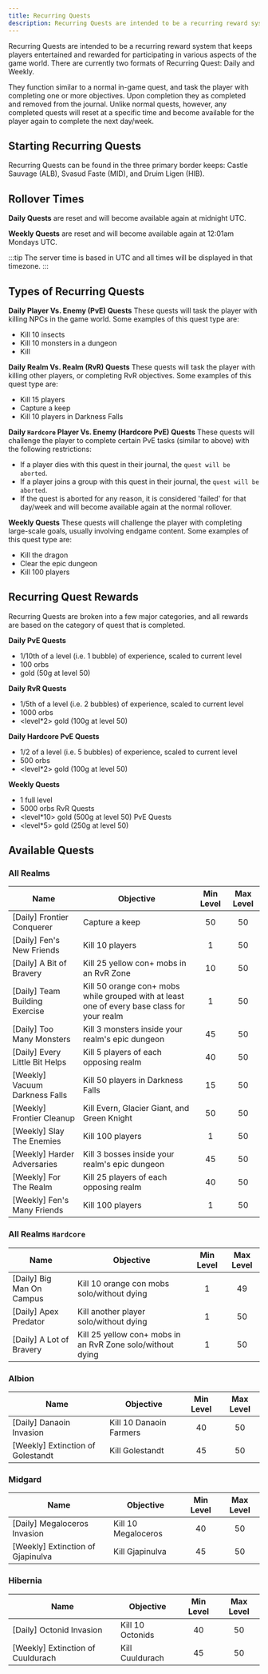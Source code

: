 ```yaml
---
title: Recurring Quests
description: Recurring Quests are intended to be a recurring reward system that keeps players entertained and rewarded for participating in various aspects of the game world. There are currently two formats of Recurring Quest - Daily and Weekly.
---
```


Recurring Quests are intended to be a recurring reward system that keeps players entertained and rewarded for participating in various aspects of the game world. There are currently two formats of Recurring Quest: Daily and Weekly.

They function similar to a normal in-game quest, and task the player with completing one or more objectives. Upon completion they as completed and removed from the journal. Unlike normal quests, however, any completed quests will reset at a specific time and become available for the player again to complete the next day/week.

## Starting Recurring Quests

Recurring Quests can be found in the three primary border keeps: Castle Sauvage (ALB), Svasud Faste (MID), and Druim Ligen (HIB).

## Rollover Times

**Daily Quests** are reset and will become available again at midnight UTC.

**Weekly Quests** are reset and will become available again at 12:01am Mondays UTC.

:::tip
The server time is based in UTC and all times will be displayed in that timezone.
:::

## Types of Recurring Quests

**Daily Player Vs. Enemy (PvE) Quests**
These quests will task the player with killing NPCs in the game world.
Some examples of this quest type are:
- Kill 10 insects
- Kill 10 monsters in a dungeon
- Kill <named dungeon NPC>

**Daily Realm Vs. Realm (RvR) Quests**
These quests will task the player with killing other players, or completing RvR objectives.
Some examples of this quest type are:
- Kill 15 players
- Capture a keep
- Kill 10 players in Darkness Falls

**Daily `Hardcore` Player Vs. Enemy (Hardcore PvE) Quests**
These quests will challenge the player to complete certain PvE tasks (similar to above) with the following restrictions:
- If a player dies with this quest in their journal, the `quest will be aborted`.
- If a player joins a group with this quest in their journal, the `quest will be aborted`.
- If the quest is aborted for any reason, it is considered 'failed' for that day/week and will become available again at the normal rollover.

**Weekly Quests**
These quests will challenge the player with completing large-scale goals, usually involving endgame content.
Some examples of this quest type are:
- Kill the dragon
- Clear the epic dungeon
- Kill 100 players
    
## Recurring Quest Rewards
    
Recurring Quests are broken into a few major categories, and all rewards are based on the category of quest that is completed.

**Daily PvE Quests**
- 1/10th of a level (i.e. 1 bubble) of experience, scaled to current level
- 100 orbs
- <level> gold (50g at level 50)

**Daily RvR Quests**
- 1/5th of a level (i.e. 2 bubbles) of experience, scaled to current level
- 1000 orbs
- <level*2> gold (100g at level 50)

**Daily Hardcore PvE Quests**
- 1/2 of a level (i.e. 5 bubbles) of experience, scaled to current level
- 500 orbs
- <level*2> gold (100g at level 50)

**Weekly Quests**
- 1 full level
- 5000 orbs
RvR Quests
- <level*10> gold (500g at level 50)
PvE Quests
- <level*5> gold (250g at level 50)
    
## Available Quests
    
### All Realms

| Name                                | Objective                                                    | Min Level | Max Level |
| ----------------------------------- | ------------------------------------------------------------ |:---------:|:---------:|
| \[Daily\] Frontier Conquerer        | Capture a keep                                               | 50        | 50        |
| \[Daily\] Fen's New Friends         | Kill 10 players                                              | 1         | 50        |
| \[Daily\] A Bit of Bravery          | Kill 25 yellow con+ mobs in an RvR Zone                      | 10        | 50        |
| \[Daily\] Team Building Exercise    | Kill 50 orange con+ mobs while grouped with at least one of every base class for your realm | 1         | 50        |
| \[Daily\] Too Many Monsters         | Kill 3 monsters inside your realm's epic dungeon             | 45        | 50        |
| \[Daily\] Every Little Bit Helps    | Kill 5 players of each opposing realm                        | 40        | 50        |
| \[Weekly\] Vacuum Darkness Falls    | Kill 50 players in Darkness Falls                            | 15        | 50        |
| \[Weekly\] Frontier Cleanup         | Kill Evern, Glacier Giant, and Green Knight                  | 50        | 50        |
| \[Weekly\] Slay The Enemies         | Kill 100 players                                             | 1         | 50        |
| \[Weekly\] Harder Adversaries       | Kill 3 bosses inside your realm's epic dungeon               | 45        | 50        |
| \[Weekly\] For The Realm            | Kill 25 players of each opposing realm                       | 40        | 50        |
| \[Weekly\] Fen's Many Friends       | Kill 100 players                                             | 1         | 50        |

### All Realms `Hardcore`

| Name                                | Objective                                                    | Min Level | Max Level |
| ----------------------------------- | ------------------------------------------------------------ |:---------:|:---------:|
| \[Daily\] Big Man On Campus         | Kill 10 orange con mobs solo/without dying                  | 1         | 49        |
| \[Daily\] Apex Predator             | Kill another player solo/without dying                      | 1         | 50        |
| \[Daily\] A Lot of Bravery          | Kill 25 yellow con+ mobs in an RvR Zone solo/without dying   | 1         | 50        |

### Albion

| Name                                | Objective                                                    | Min Level | Max Level |
| ----------------------------------- | ------------------------------------------------------------ |:---------:|:---------:|
| \[Daily\] Danaoin Invasion          | Kill 10 Danaoin Farmers                                      | 40        | 50        |
| \[Weekly\] Extinction of Golestandt | Kill Golestandt                                              | 45        | 50        |

### Midgard

| Name                                | Objective                                                    | Min Level | Max Level |
| ----------------------------------- | ------------------------------------------------------------ |:---------:|:---------:|
| \[Daily\] Megaloceros Invasion      | Kill 10 Megaloceros                                          | 40        | 50        |
| \[Weekly\] Extinction of Gjapinulva | Kill Gjapinulva                                              | 45        | 50        |

### Hibernia

| Name                                | Objective                                                    | Min Level | Max Level |
| ----------------------------------- | ------------------------------------------------------------ |:---------:|:---------:|
| \[Daily\] Octonid Invasion          | Kill 10 Octonids                                             | 40        | 50        |
| \[Weekly\] Extinction of Cuuldurach | Kill Cuuldurach                                              | 45        | 50        |